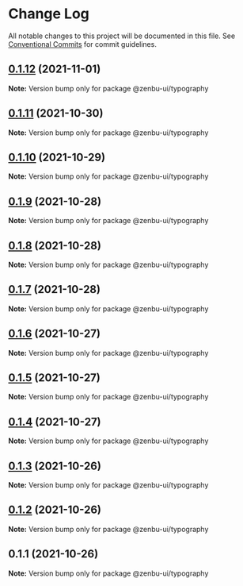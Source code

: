 # Change Log

All notable changes to this project will be documented in this file.
See [Conventional Commits](https://conventionalcommits.org) for commit guidelines.

## [0.1.12](https://github.com/KodepandaID/zenbu-ui/compare/@zenbu-ui/typography@0.1.11...@zenbu-ui/typography@0.1.12) (2021-11-01)

**Note:** Version bump only for package @zenbu-ui/typography





## [0.1.11](https://github.com/KodepandaID/zenbu-ui/compare/@zenbu-ui/typography@0.1.10...@zenbu-ui/typography@0.1.11) (2021-10-30)

**Note:** Version bump only for package @zenbu-ui/typography





## [0.1.10](https://github.com/KodepandaID/zenbu-ui/compare/@zenbu-ui/typography@0.1.9...@zenbu-ui/typography@0.1.10) (2021-10-29)

**Note:** Version bump only for package @zenbu-ui/typography





## [0.1.9](https://github.com/KodepandaID/zenbu-ui/compare/@zenbu-ui/typography@0.1.8...@zenbu-ui/typography@0.1.9) (2021-10-28)

**Note:** Version bump only for package @zenbu-ui/typography





## [0.1.8](https://github.com/KodepandaID/zenbu-ui/compare/@zenbu-ui/typography@0.1.7...@zenbu-ui/typography@0.1.8) (2021-10-28)

**Note:** Version bump only for package @zenbu-ui/typography





## [0.1.7](https://github.com/KodepandaID/zenbu-ui/compare/@zenbu-ui/typography@0.1.6...@zenbu-ui/typography@0.1.7) (2021-10-28)

**Note:** Version bump only for package @zenbu-ui/typography





## [0.1.6](https://github.com/KodepandaID/zenbu-ui/compare/@zenbu-ui/typography@0.1.5...@zenbu-ui/typography@0.1.6) (2021-10-27)

**Note:** Version bump only for package @zenbu-ui/typography





## [0.1.5](https://github.com/KodepandaID/zenbu-ui/compare/@zenbu-ui/typography@0.1.4...@zenbu-ui/typography@0.1.5) (2021-10-27)

**Note:** Version bump only for package @zenbu-ui/typography





## [0.1.4](https://github.com/KodepandaID/zenbu-ui/compare/@zenbu-ui/typography@0.1.3...@zenbu-ui/typography@0.1.4) (2021-10-27)

**Note:** Version bump only for package @zenbu-ui/typography





## [0.1.3](https://github.com/KodepandaID/zenbu-ui/compare/@zenbu-ui/typography@0.1.2...@zenbu-ui/typography@0.1.3) (2021-10-26)

**Note:** Version bump only for package @zenbu-ui/typography





## [0.1.2](https://github.com/KodepandaID/zenbu-ui/compare/@zenbu-ui/typography@0.1.1...@zenbu-ui/typography@0.1.2) (2021-10-26)

**Note:** Version bump only for package @zenbu-ui/typography





## 0.1.1 (2021-10-26)

**Note:** Version bump only for package @zenbu-ui/typography
